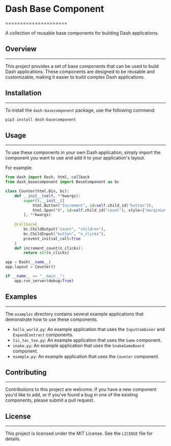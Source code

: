 # Dash Base Component
=====================

A collection of reusable base components for building Dash applications.

## Overview
-----------

This project provides a set of base components that can be used to build Dash applications. These components are designed to be reusable and customizable, making it easier to build complex Dash applications.

## Installation
---------------

To install the `dash-basecomponent` package, use the following command:

```bash
pip3 install dash-basecomponent
```

## Usage
--------

To use these components in your own Dash application, simply import the component you want to use and add it to your application's layout.

For example:
```python
from dash import Dash, html, callback
from dash_basecomponent import BaseComponent as bc

class Counter(html.Div, bc):
    def __init__(self, **kwargs):
        super().__init__([
            html.Button("Increment", id=self.child_id("button")),
            html.Span("0", id=self.child_id("count"), style={"marginLeft": "10px"}),
        ], **kwargs)
    
    @callback(
        bc.ChildOutput("count", "children"),
        bc.ChildInput("button", "n_clicks"),
        prevent_initial_call=True
    )
    def increment_count(n_clicks):
        return str(n_clicks)

app = Dash(__name__)
app.layout = Counter()

if __name__ == "__main__":
    app.run_server(debug=True)
```

## Examples
-----------

The `examples` directory contains several example applications that demonstrate how to use these components.

* `hello_world.py`: An example application that uses the `InputCombiner` and `ExpandContract` components.
* `tic_tac_toe.py`: An example application that uses the `Game` component.
* `snake.py`: An example application that uses the `SnakeGameBoard` component.
* `example.py`: An example application that uses the `Counter` component.

## Contributing
---------------

Contributions to this project are welcome. If you have a new component you'd like to add, or if you've found a bug in one of the existing components, please submit a pull request.

## License
----------

This project is licensed under the MIT License. See the `LICENSE` file for details.
